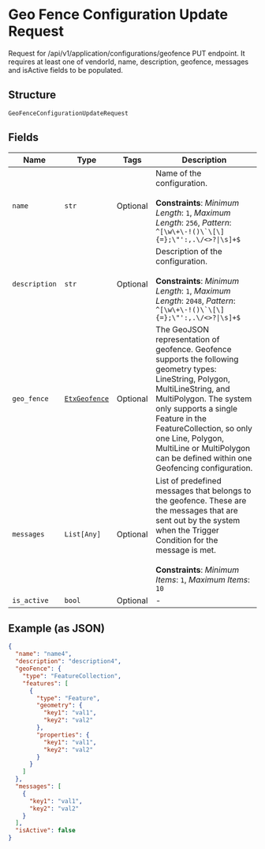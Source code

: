 
# Geo Fence Configuration Update Request

Request for /api/v1/application/configurations/geofence PUT endpoint. It requires at least one of vendorId, name, description, geofence, messages and isActive fields to be populated.

## Structure

`GeoFenceConfigurationUpdateRequest`

## Fields

| Name | Type | Tags | Description |
|  --- | --- | --- | --- |
| `name` | `str` | Optional | Name of the configuration.<br><br>**Constraints**: *Minimum Length*: `1`, *Maximum Length*: `256`, *Pattern*: ``^[\w\+\-!()\`\[\]{=};\"':,.\/<>?\|\s]+$`` |
| `description` | `str` | Optional | Description of the configuration.<br><br>**Constraints**: *Minimum Length*: `1`, *Maximum Length*: `2048`, *Pattern*: ``^[\w\+\-!()\`\[\]{=};\"':,.\/<>?\|\s]+$`` |
| `geo_fence` | [`EtxGeofence`](../../doc/models/etx-geofence.md) | Optional | The GeoJSON representation of geofence. Geofence supports the following geometry types: LineString, Polygon, MultiLineString, and MultiPolygon. The system only supports a single Feature in the FeatureCollection, so only one Line, Polygon, MultiLine or MultiPolygon can be defined within one Geofencing configuration. |
| `messages` | `List[Any]` | Optional | List of predefined messages that belongs to the geofence. These are the messages that are sent out by the system when the Trigger Condition for the message is met.<br><br>**Constraints**: *Minimum Items*: `1`, *Maximum Items*: `10` |
| `is_active` | `bool` | Optional | - |

## Example (as JSON)

```json
{
  "name": "name4",
  "description": "description4",
  "geoFence": {
    "type": "FeatureCollection",
    "features": [
      {
        "type": "Feature",
        "geometry": {
          "key1": "val1",
          "key2": "val2"
        },
        "properties": {
          "key1": "val1",
          "key2": "val2"
        }
      }
    ]
  },
  "messages": [
    {
      "key1": "val1",
      "key2": "val2"
    }
  ],
  "isActive": false
}
```

